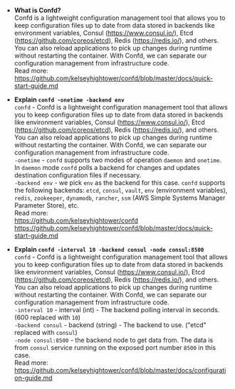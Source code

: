 - **What is Confd?**  
Confd is a lightweight configuration management tool that allows you to keep configuration files up to date from data stored in backends like environment variables, Consul (https://www.consul.io/), Etcd (https://github.com/coreos/etcd), Redis (https://redis.io/), and others. You can also reload applications to pick up changes during runtime without restarting the container. With Confd, we can separate our configuration management from infrastructure code.  
Read more:  
https://github.com/kelseyhightower/confd/blob/master/docs/quick-start-guide.md  

- **Explain `confd -onetime -backend env`**  
`confd` - Confd is a lightweight configuration management tool that allows you to keep configuration files up to date from data stored in backends like environment variables, Consul (https://www.consul.io/), Etcd (https://github.com/coreos/etcd), Redis (https://redis.io/), and others. You can also reload applications to pick up changes during runtime without restarting the container. With Confd, we can separate our configuration management from infrastructure code.  
`-onetime` - `confd` supports two modes of operation `daemon` and `onetime`. In `daemon` mode `confd` polls a backend for changes and updates destination configuration files if necessary.  
`-backend env` - we pick `env` as the backend for this case. `confd` supports the following backends: `etcd`, `consul`, `vault`, `env` (environment variables), `redis`, `zookeeper`, `dynamodb`, `rancher`, `ssm` (AWS Simple Systems Manager Parameter Store), etc.  
Read more:  
https://github.com/kelseyhightower/confd  
https://github.com/kelseyhightower/confd/blob/master/docs/quick-start-guide.md  

- **Explain `confd -interval 10 -backend consul -node consul:8500`**  
`confd` - Confd is a lightweight configuration management tool that allows you to keep configuration files up to date from data stored in backends like environment variables, Consul (https://www.consul.io/), Etcd (https://github.com/coreos/etcd), Redis (https://redis.io/), and others. You can also reload applications to pick up changes during runtime without restarting the container. With Confd, we can separate our configuration management from infrastructure code.  
`-interval 10` - interval (int) - The backend polling interval in seconds. (600 replaced with `10`)  
`-backend consul` - backend (string) - The backend to use. ("etcd" replaced with `consul`)  
`-node consul:8500` - the backend node to get data from. The data is from `consul` service running on the exposed port number `8500` in this case.  
Read more:  
https://github.com/kelseyhightower/confd/blob/master/docs/configuration-guide.md  



